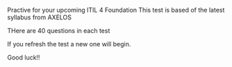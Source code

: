 Practive for your upcoming ITIL 4 Foundation
This test is based of the latest syllabus from AXELOS

THere are 40 questions in each test

If you refresh the test a new one will begin.

Good luck!!
